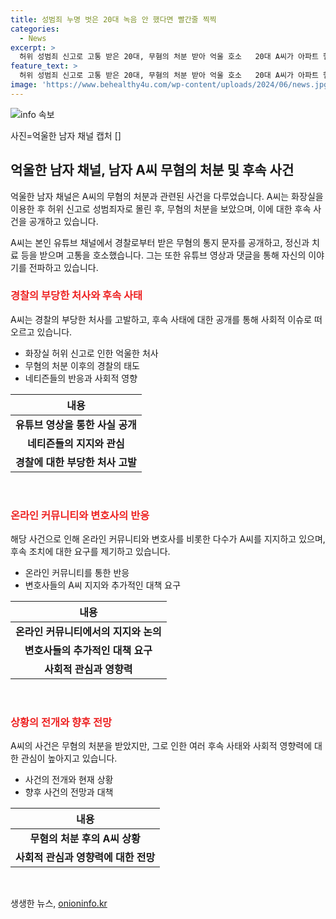```yaml
---
title: 성범죄 누명 벗은 20대 녹음 안 했다면 빨간줄 찍찍
categories:
  - News
excerpt: >
  허위 성범죄 신고로 고통 받은 20대, 무혐의 처분 받아 억울 호소   20대 A씨가 아파트 헬스장 화장실 이용 중 허위 성범죄 신고로 고통 받았다. 무혐의 처분을 받은 A씨는 경찰로부터의 무혐의 통지 문자를 유튜브 채널에 공개하여 힘든 심경을 호소했다. 구체적으로 상황을 설명하며 경찰의 부당한 처사에 대해 비판했으며, 이로써 온라인에서 논란이 일고 있다. 해당 사건과 관련하여 경찰서에 대한 파면 요구 서명운동도 전개 중이다.
feature_text: >
  허위 성범죄 신고로 고통 받은 20대, 무혐의 처분 받아 억울 호소   20대 A씨가 아파트 헬스장 화장실 이용 중 허위 성범죄 신고로 고통 받았다. 무혐의 처분을 받은 A씨는 경찰로부터의 무혐의 통지 문자를 유튜브 채널에 공개하여 힘든 심경을 호소했다. 구체적으로 상황을 설명하며 경찰의 부당한 처사에 대해 비판했으며, 이로써 온라인에서 논란이 일고 있다. 해당 사건과 관련하여 경찰서에 대한 파면 요구 서명운동도 전개 중이다.
image: 'https://www.behealthy4u.com/wp-content/uploads/2024/06/news.jpg'
---
```


<p><img src="https://www.behealthy4u.com/wp-content/uploads/2024/06/news.jpg" alt="info 속보" /></p>

<p>사진=억울한 남자 채널 캡처 [] </p>

<h2 data-ke-size="size26">억울한 남자 채널, 남자 A씨 무혐의 처분 및 후속 사건</h2>

<p>억울한 남자 채널은 A씨의 무혐의 처분과 관련된 사건을 다루었습니다. A씨는 화장실을 이용한 후 허위 신고로 성범죄자로 몰린 후, 무혐의 처분을 보았으며, 이에 대한 후속 사건을 공개하고 있습니다.</p>

<p data-ke-size="size16">A씨는 본인 유튜브 채널에서 경찰로부터 받은 무혐의 통지 문자를 공개하고, 정신과 치료 등을 받으며 고통을 호소했습니다. 그는 또한 유튜브 영상과 댓글을 통해 자신의 이야기를 전파하고 있습니다.</p>

<h3><b><span style="color: #ee2323;">경찰의 부당한 처사와 후속 사태</span></b></h3>

<p>A씨는 경찰의 부당한 처사를 고발하고, 후속 사태에 대한 공개를 통해 사회적 이슈로 떠오르고 있습니다.</p>

<ul>
  <li>화장실 허위 신고로 인한 억울한 처사</li>
  <li>무혐의 처분 이후의 경찰의 태도</li>
  <li>네티즌들의 반응과 사회적 영향</li>
</ul>

<table>
<thead>
<tr>
<th style="text-align: center;">내용</th>
</tr>
</thead>
<tbody>
<tr>
<td style="text-align: center; height: 17px;"><b>유튜브 영상을 통한 사실 공개</b></td>
</tr>
<tr>
<td style="text-align: center; height: 17px;"><b>네티즌들의 지지와 관심</b></td>
</tr>
<tr>
<td style="text-align: center; height: 17px;"><b>경찰에 대한 부당한 처사 고발</b></td>
</tr>
</tbody>
</table>

<p data-ke-size="size16">&nbsp;</p>

<h3><b><span style="color: #ee2323;">온라인 커뮤니티와 변호사의 반응</span></b></h3>

<p>해당 사건으로 인해 온라인 커뮤니티와 변호사를 비롯한 다수가 A씨를 지지하고 있으며, 후속 조치에 대한 요구를 제기하고 있습니다.</p>

<ul>
  <li>온라인 커뮤니티를 통한 반응</li>
  <li>변호사들의 A씨 지지와 추가적인 대책 요구</li>
</ul>

<table>
<thead>
<tr>
<th style="text-align: center;">내용</th>
</tr>
</thead>
<tbody>
<tr>
<td style="text-align: center; height: 17px;"><b>온라인 커뮤니티에서의 지지와 논의</b></td>
</tr>
<tr>
<td style="text-align: center; height: 17px;"><b>변호사들의 추가적인 대책 요구</b></td>
</tr>
<tr>
<td style="text-align: center; height: 17px;"><b>사회적 관심과 영향력</b></td>
</tr>
</tbody>
</table>

<p data-ke-size="size16">&nbsp;</p>

<h3><b><span style="color: #ee2323;">상황의 전개와 향후 전망</span></b></h3>

<p>A씨의 사건은 무혐의 처분을 받았지만, 그로 인한 여러 후속 사태와 사회적 영향력에 대한 관심이 높아지고 있습니다.</p>

<ul>
  <li>사건의 전개와 현재 상황</li>
  <li>향후 사건의 전망과 대책</li>
</ul>

<table>
<thead>
<tr>
<th style="text-align: center;">내용</th>
</tr>
</thead>
<tbody>
<tr>
<td style="text-align: center; height: 17px;"><b>무혐의 처분 후의 A씨 상황</b></td>
</tr>
<tr>
<td style="text-align: center; height: 17px;"><b>사회적 관심과 영향력에 대한 전망</b></td>
</tr>
</tbody>
</table>

<p data-ke-size="size16">&nbsp;</p>
생생한 뉴스, <a href="https://onioninfo.kr" rel="dofollow">onioninfo.kr</a>


